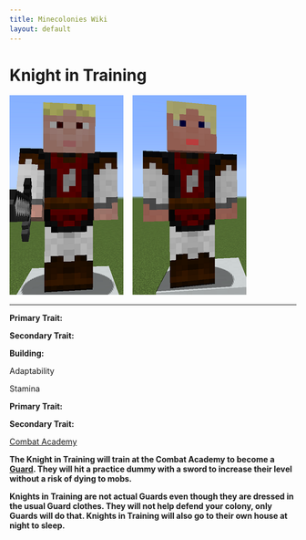 ```yaml
---
title: Minecolonies Wiki
layout: default
---
```

# Knight in Training

<div class="infobox box text-center">
  <img src="../../assets/images/workers/knight_m.png" alt="Guard Knight Male" />&nbsp;&nbsp;&nbsp;
  <img src="../../assets/images/workers/knight_f.png" alt="Guard Knight Female" />
<hr />
  <div class="row section-text text-left">
    <div class="col">
      <p><strong>Primary Trait:</strong></p>
      <p><strong>Secondary Trait:</strong></p>
      <p><strong>Building:</strong></p>
      </div>
    <div class="col">
      <p class="traitp">Adaptability</p>
      <p class="traits">Stamina</p>
    </div>
    <div class="col">
      <p><strong>Primary Trait:</strong></p>
      <p><strong>Secondary Trait:</strong></p>
      <p><a href="../buildings/combatacademy">Combat Academy</a><b></p>
    </div>
  </div>
</div>


The Knight in Training will train at the Combat Academy to become a [Guard](../../source/workers/guard). They will hit a practice dummy with a sword to increase their level without a risk of dying to mobs.

Knights in Training are not actual Guards even though they are dressed in the usual Guard clothes. They will not help defend your colony, only Guards will do that. Knights in Training will also go to their own house at night to sleep.
